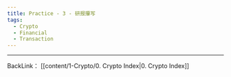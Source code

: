 ```yaml
---
title: Practice - 3 - 研报攥写
tags:
  - Crypto
  - Financial
  - Transaction
---
```


---
BackLink： [[content/1-Crypto/0. Crypto Index|0. Crypto Index]]